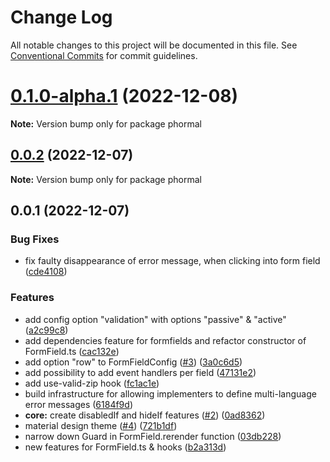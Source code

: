 # Change Log

All notable changes to this project will be documented in this file.
See [Conventional Commits](https://conventionalcommits.org) for commit guidelines.

# [0.1.0-alpha.1](https://github.com/tomosterlund/phormal/compare/v0.1.0-alpha.0...v0.1.0-alpha.1) (2022-12-08)

**Note:** Version bump only for package phormal





## [0.0.2](https://github.com/tomosterlund/phormal/compare/v0.0.1...v0.0.2) (2022-12-07)

**Note:** Version bump only for package phormal





## 0.0.1 (2022-12-07)


### Bug Fixes

* fix faulty disappearance of error message, when clicking into form field ([cde4108](https://github.com/tomosterlund/phormal/commit/cde41089a91123c97de3dde3a56e3b1eceb5d8b3))


### Features

* add config option "validation" with options "passive" & "active" ([a2c99c8](https://github.com/tomosterlund/phormal/commit/a2c99c8171c72d76bbe83782000db65dfe2a5378))
* add dependencies feature for formfields and refactor constructor of FormField.ts ([cac132e](https://github.com/tomosterlund/phormal/commit/cac132e86ddd0d296111998f4250d5efe8e1dcd4))
* add option "row" to FormFieldConfig ([#3](https://github.com/tomosterlund/phormal/issues/3)) ([3a0c6d5](https://github.com/tomosterlund/phormal/commit/3a0c6d5d67f9b825d94a3a56e094d34f16b9560a))
* add possibility to add event handlers per field ([47131e2](https://github.com/tomosterlund/phormal/commit/47131e2f74139599ec5bab95d6263fd01e334bd5))
* add use-valid-zip hook ([fc1ac1e](https://github.com/tomosterlund/phormal/commit/fc1ac1ea0c702f2065565fc280f3fceae7cde59e))
* build infrastructure for allowing implementers to define multi-language error messages ([6184f9d](https://github.com/tomosterlund/phormal/commit/6184f9d46335167277417b3297beacc2bff86cac))
* **core:** create disabledIf and hideIf features ([#2](https://github.com/tomosterlund/phormal/issues/2)) ([0ad8362](https://github.com/tomosterlund/phormal/commit/0ad836273b62e1d51b33991d36635bc1978ef89a))
* material design theme ([#4](https://github.com/tomosterlund/phormal/issues/4)) ([721b1df](https://github.com/tomosterlund/phormal/commit/721b1df69141b121086e8dfd6573348b6fd5ebe3))
* narrow down Guard in FormField.rerender function ([03db228](https://github.com/tomosterlund/phormal/commit/03db228570222e187c7a792ce70fd577888445ce))
* new features for FormField.ts & hooks ([b2a313d](https://github.com/tomosterlund/phormal/commit/b2a313dd3de74c11a37c97184e8f9aa5c930dab4))
